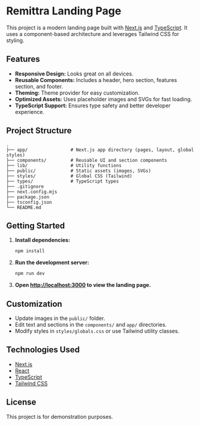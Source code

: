 # Remittra Landing Page

This project is a modern landing page built with [Next.js](https://nextjs.org/) and [TypeScript](https://www.typescriptlang.org/). It uses a component-based architecture and leverages Tailwind CSS for styling.

## Features

- **Responsive Design:** Looks great on all devices.
- **Reusable Components:** Includes a header, hero section, features section, and footer.
- **Theming:** Theme provider for easy customization.
- **Optimized Assets:** Uses placeholder images and SVGs for fast loading.
- **TypeScript Support:** Ensures type safety and better developer experience.

## Project Structure

```
.
├── app/                # Next.js app directory (pages, layout, global styles)
├── components/         # Reusable UI and section components
├── lib/                # Utility functions
├── public/             # Static assets (images, SVGs)
├── styles/             # Global CSS (Tailwind)
├── types/              # TypeScript types
├── .gitignore
├── next.config.mjs
├── package.json
├── tsconfig.json
└── README.md
```

## Getting Started

1. **Install dependencies:**
   ```bash
   npm install
   ```

2. **Run the development server:**
   ```bash
   npm run dev
   ```

3. **Open [http://localhost:3000](http://localhost:3000) to view the landing page.**

## Customization

- Update images in the `public/` folder.
- Edit text and sections in the `components/` and `app/` directories.
- Modify styles in `styles/globals.css` or use Tailwind utility classes.

## Technologies Used

- [Next.js](https://nextjs.org/)
- [React](https://react.dev/)
- [TypeScript](https://www.typescriptlang.org/)
- [Tailwind CSS](https://tailwindcss.com/)

## License

This project is for demonstration purposes.
